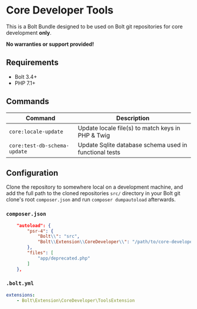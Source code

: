 Core Developer Tools
====================

This is a Bolt Bundle designed to be used on Bolt git repositories for core
development **only**.

**No warranties or support provided!**


## Requirements

* Bolt 3.4+
* PHP 7.1+


## Commands

| Command                      | Description                                            |
| ---------------------------- | ------------------------------------------------------ |
| `core:locale-update`         | Update locale file(s) to match keys in PHP & Twig      |
| `core:test-db-schema-update` | Update Sqlite database schema used in functional tests |


## Configuration

Clone the repository to somewhere local on a development machine, and add the
full path to the cloned repositories `src/` directory in your Bolt git clone's
root `composer.json` and run `composer dumpautoload` afterwards.
 
### `composer.json`

```json
    "autoload": {
        "psr-4": {
            "Bolt\\": "src",
            "Bolt\\Extension\\CoreDeveloper\\": "/path/to/core-developer-tools/src"
        },
        "files": [
            "app/deprecated.php"
        ]
    },
```


### `.bolt.yml`

```yaml
extensions:
    - Bolt\Extension\CoreDeveloper\ToolsExtension
```
